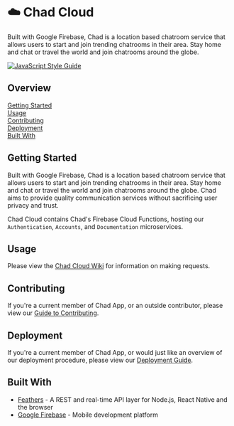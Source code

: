 # :cloud: Chad Cloud

Built with Google Firebase, Chad is a location based chatroom service that
allows users to start and join trending chatrooms in their area. Stay home and
chat or travel the world and join chatrooms around the globe.

[![JavaScript Style Guide](https://img.shields.io/badge/code_style-standard-brightgreen.svg)](https://standardjs.com)

## Overview

[Getting Started](#getting-started)  
[Usage](#usage)  
[Contributing](#contributing)  
[Deployment](#deployment)  
[Built With](#built-with)

## Getting Started

Built with Google Firebase, Chad is a location based chatroom service that
allows users to start and join trending chatrooms in their area. Stay home and
chat or travel the world and join chatrooms around the globe. Chad aims to
provide quality communication services without sacrificing user privacy and
trust.

Chad Cloud contains Chad's Firebase Cloud Functions, hosting our
`Authentication`, `Accounts`, and `Documentation` microservices.

## Usage

Please view the [Chad Cloud Wiki][1] for information on making requests.

## Contributing

If you're a current member of Chad App, or an outside contributor, please view
our [Guide to Contributing](CONTRIBUTING).

## Deployment

If you're a current member of Chad App, or would just like an overview of
our deployment procedure, please view our [Deployment Guide](DEPLOYMENT.md).

## Built With

- [Feathers][2] - A REST and real-time API layer for Node.js, React Native and the browser
- [Google Firebase][3] - Mobile development platform

[1]: https://github.com/chad-app/chadcloud/wiki
[2]: https://docs.feathersjs.com/
[3]: https://firebase.google.com/
